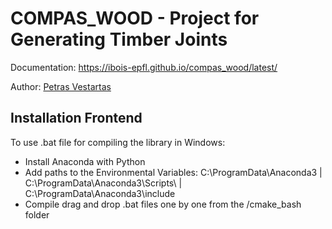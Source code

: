 # COMPAS_WOOD - Project for Generating Timber Joints
Documentation: https://ibois-epfl.github.io/compas_wood/latest/

Author: [Petras Vestartas](https://petrasvestartas.com/About-Petras-Vestartas)


## Installation Frontend

To use .bat file for compiling the library in Windows:
* Install Anaconda with Python
* Add paths to the Environmental Variables: C:\ProgramData\Anaconda3 | C:\ProgramData\Anaconda3\Scripts\ | C:\ProgramData\Anaconda3\include
* Compile drag and drop .bat files one by one from the /cmake_bash folder




